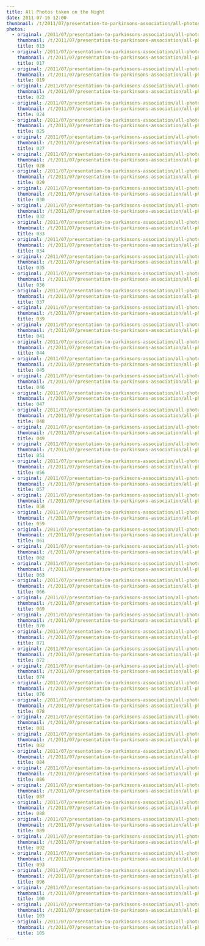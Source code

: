 ```yaml
---
title: All Photos taken on the Night
date: 2011-07-16 12:00
thumbnail: /t/2011/07/presentation-to-parkinsons-association/all-photos-taken-on-night/013.JPG
photos:
  - original: /2011/07/presentation-to-parkinsons-association/all-photos-taken-on-night/013.JPG
    thumbnail: /t/2011/07/presentation-to-parkinsons-association/all-photos-taken-on-night/013.JPG
    title: 013
  - original: /2011/07/presentation-to-parkinsons-association/all-photos-taken-on-night/017.JPG
    thumbnail: /t/2011/07/presentation-to-parkinsons-association/all-photos-taken-on-night/017.JPG
    title: 017
  - original: /2011/07/presentation-to-parkinsons-association/all-photos-taken-on-night/019.JPG
    thumbnail: /t/2011/07/presentation-to-parkinsons-association/all-photos-taken-on-night/019.JPG
    title: 019
  - original: /2011/07/presentation-to-parkinsons-association/all-photos-taken-on-night/022.JPG
    thumbnail: /t/2011/07/presentation-to-parkinsons-association/all-photos-taken-on-night/022.JPG
    title: 022
  - original: /2011/07/presentation-to-parkinsons-association/all-photos-taken-on-night/024.JPG
    thumbnail: /t/2011/07/presentation-to-parkinsons-association/all-photos-taken-on-night/024.JPG
    title: 024
  - original: /2011/07/presentation-to-parkinsons-association/all-photos-taken-on-night/025.JPG
    thumbnail: /t/2011/07/presentation-to-parkinsons-association/all-photos-taken-on-night/025.JPG
    title: 025
  - original: /2011/07/presentation-to-parkinsons-association/all-photos-taken-on-night/027.JPG
    thumbnail: /t/2011/07/presentation-to-parkinsons-association/all-photos-taken-on-night/027.JPG
    title: 027
  - original: /2011/07/presentation-to-parkinsons-association/all-photos-taken-on-night/028.JPG
    thumbnail: /t/2011/07/presentation-to-parkinsons-association/all-photos-taken-on-night/028.JPG
    title: 028
  - original: /2011/07/presentation-to-parkinsons-association/all-photos-taken-on-night/029.JPG
    thumbnail: /t/2011/07/presentation-to-parkinsons-association/all-photos-taken-on-night/029.JPG
    title: 029
  - original: /2011/07/presentation-to-parkinsons-association/all-photos-taken-on-night/030.JPG
    thumbnail: /t/2011/07/presentation-to-parkinsons-association/all-photos-taken-on-night/030.JPG
    title: 030
  - original: /2011/07/presentation-to-parkinsons-association/all-photos-taken-on-night/032.JPG
    thumbnail: /t/2011/07/presentation-to-parkinsons-association/all-photos-taken-on-night/032.JPG
    title: 032
  - original: /2011/07/presentation-to-parkinsons-association/all-photos-taken-on-night/033.JPG
    thumbnail: /t/2011/07/presentation-to-parkinsons-association/all-photos-taken-on-night/033.JPG
    title: 033
  - original: /2011/07/presentation-to-parkinsons-association/all-photos-taken-on-night/034.JPG
    thumbnail: /t/2011/07/presentation-to-parkinsons-association/all-photos-taken-on-night/034.JPG
    title: 034
  - original: /2011/07/presentation-to-parkinsons-association/all-photos-taken-on-night/035.JPG
    thumbnail: /t/2011/07/presentation-to-parkinsons-association/all-photos-taken-on-night/035.JPG
    title: 035
  - original: /2011/07/presentation-to-parkinsons-association/all-photos-taken-on-night/036.JPG
    thumbnail: /t/2011/07/presentation-to-parkinsons-association/all-photos-taken-on-night/036.JPG
    title: 036
  - original: /2011/07/presentation-to-parkinsons-association/all-photos-taken-on-night/037.JPG
    thumbnail: /t/2011/07/presentation-to-parkinsons-association/all-photos-taken-on-night/037.JPG
    title: 037
  - original: /2011/07/presentation-to-parkinsons-association/all-photos-taken-on-night/039.JPG
    thumbnail: /t/2011/07/presentation-to-parkinsons-association/all-photos-taken-on-night/039.JPG
    title: 039
  - original: /2011/07/presentation-to-parkinsons-association/all-photos-taken-on-night/041.JPG
    thumbnail: /t/2011/07/presentation-to-parkinsons-association/all-photos-taken-on-night/041.JPG
    title: 041
  - original: /2011/07/presentation-to-parkinsons-association/all-photos-taken-on-night/044.JPG
    thumbnail: /t/2011/07/presentation-to-parkinsons-association/all-photos-taken-on-night/044.JPG
    title: 044
  - original: /2011/07/presentation-to-parkinsons-association/all-photos-taken-on-night/045.JPG
    thumbnail: /t/2011/07/presentation-to-parkinsons-association/all-photos-taken-on-night/045.JPG
    title: 045
  - original: /2011/07/presentation-to-parkinsons-association/all-photos-taken-on-night/046.JPG
    thumbnail: /t/2011/07/presentation-to-parkinsons-association/all-photos-taken-on-night/046.JPG
    title: 046
  - original: /2011/07/presentation-to-parkinsons-association/all-photos-taken-on-night/047.JPG
    thumbnail: /t/2011/07/presentation-to-parkinsons-association/all-photos-taken-on-night/047.JPG
    title: 047
  - original: /2011/07/presentation-to-parkinsons-association/all-photos-taken-on-night/048.JPG
    thumbnail: /t/2011/07/presentation-to-parkinsons-association/all-photos-taken-on-night/048.JPG
    title: 048
  - original: /2011/07/presentation-to-parkinsons-association/all-photos-taken-on-night/049.JPG
    thumbnail: /t/2011/07/presentation-to-parkinsons-association/all-photos-taken-on-night/049.JPG
    title: 049
  - original: /2011/07/presentation-to-parkinsons-association/all-photos-taken-on-night/051.JPG
    thumbnail: /t/2011/07/presentation-to-parkinsons-association/all-photos-taken-on-night/051.JPG
    title: 051
  - original: /2011/07/presentation-to-parkinsons-association/all-photos-taken-on-night/056.JPG
    thumbnail: /t/2011/07/presentation-to-parkinsons-association/all-photos-taken-on-night/056.JPG
    title: 056
  - original: /2011/07/presentation-to-parkinsons-association/all-photos-taken-on-night/057.JPG
    thumbnail: /t/2011/07/presentation-to-parkinsons-association/all-photos-taken-on-night/057.JPG
    title: 057
  - original: /2011/07/presentation-to-parkinsons-association/all-photos-taken-on-night/058.JPG
    thumbnail: /t/2011/07/presentation-to-parkinsons-association/all-photos-taken-on-night/058.JPG
    title: 058
  - original: /2011/07/presentation-to-parkinsons-association/all-photos-taken-on-night/059.JPG
    thumbnail: /t/2011/07/presentation-to-parkinsons-association/all-photos-taken-on-night/059.JPG
    title: 059
  - original: /2011/07/presentation-to-parkinsons-association/all-photos-taken-on-night/061.JPG
    thumbnail: /t/2011/07/presentation-to-parkinsons-association/all-photos-taken-on-night/061.JPG
    title: 061
  - original: /2011/07/presentation-to-parkinsons-association/all-photos-taken-on-night/062.JPG
    thumbnail: /t/2011/07/presentation-to-parkinsons-association/all-photos-taken-on-night/062.JPG
    title: 062
  - original: /2011/07/presentation-to-parkinsons-association/all-photos-taken-on-night/063.JPG
    thumbnail: /t/2011/07/presentation-to-parkinsons-association/all-photos-taken-on-night/063.JPG
    title: 063
  - original: /2011/07/presentation-to-parkinsons-association/all-photos-taken-on-night/066.JPG
    thumbnail: /t/2011/07/presentation-to-parkinsons-association/all-photos-taken-on-night/066.JPG
    title: 066
  - original: /2011/07/presentation-to-parkinsons-association/all-photos-taken-on-night/069.JPG
    thumbnail: /t/2011/07/presentation-to-parkinsons-association/all-photos-taken-on-night/069.JPG
    title: 069
  - original: /2011/07/presentation-to-parkinsons-association/all-photos-taken-on-night/070.JPG
    thumbnail: /t/2011/07/presentation-to-parkinsons-association/all-photos-taken-on-night/070.JPG
    title: 070
  - original: /2011/07/presentation-to-parkinsons-association/all-photos-taken-on-night/071.JPG
    thumbnail: /t/2011/07/presentation-to-parkinsons-association/all-photos-taken-on-night/071.JPG
    title: 071
  - original: /2011/07/presentation-to-parkinsons-association/all-photos-taken-on-night/072.JPG
    thumbnail: /t/2011/07/presentation-to-parkinsons-association/all-photos-taken-on-night/072.JPG
    title: 072
  - original: /2011/07/presentation-to-parkinsons-association/all-photos-taken-on-night/074.JPG
    thumbnail: /t/2011/07/presentation-to-parkinsons-association/all-photos-taken-on-night/074.JPG
    title: 074
  - original: /2011/07/presentation-to-parkinsons-association/all-photos-taken-on-night/076.JPG
    thumbnail: /t/2011/07/presentation-to-parkinsons-association/all-photos-taken-on-night/076.JPG
    title: 076
  - original: /2011/07/presentation-to-parkinsons-association/all-photos-taken-on-night/078.JPG
    thumbnail: /t/2011/07/presentation-to-parkinsons-association/all-photos-taken-on-night/078.JPG
    title: 078
  - original: /2011/07/presentation-to-parkinsons-association/all-photos-taken-on-night/081.JPG
    thumbnail: /t/2011/07/presentation-to-parkinsons-association/all-photos-taken-on-night/081.JPG
    title: 081
  - original: /2011/07/presentation-to-parkinsons-association/all-photos-taken-on-night/082.JPG
    thumbnail: /t/2011/07/presentation-to-parkinsons-association/all-photos-taken-on-night/082.JPG
    title: 082
  - original: /2011/07/presentation-to-parkinsons-association/all-photos-taken-on-night/084.JPG
    thumbnail: /t/2011/07/presentation-to-parkinsons-association/all-photos-taken-on-night/084.JPG
    title: 084
  - original: /2011/07/presentation-to-parkinsons-association/all-photos-taken-on-night/086.JPG
    thumbnail: /t/2011/07/presentation-to-parkinsons-association/all-photos-taken-on-night/086.JPG
    title: 086
  - original: /2011/07/presentation-to-parkinsons-association/all-photos-taken-on-night/087.JPG
    thumbnail: /t/2011/07/presentation-to-parkinsons-association/all-photos-taken-on-night/087.JPG
    title: 087
  - original: /2011/07/presentation-to-parkinsons-association/all-photos-taken-on-night/088.JPG
    thumbnail: /t/2011/07/presentation-to-parkinsons-association/all-photos-taken-on-night/088.JPG
    title: 088
  - original: /2011/07/presentation-to-parkinsons-association/all-photos-taken-on-night/089.JPG
    thumbnail: /t/2011/07/presentation-to-parkinsons-association/all-photos-taken-on-night/089.JPG
    title: 089
  - original: /2011/07/presentation-to-parkinsons-association/all-photos-taken-on-night/092.JPG
    thumbnail: /t/2011/07/presentation-to-parkinsons-association/all-photos-taken-on-night/092.JPG
    title: 092
  - original: /2011/07/presentation-to-parkinsons-association/all-photos-taken-on-night/093.JPG
    thumbnail: /t/2011/07/presentation-to-parkinsons-association/all-photos-taken-on-night/093.JPG
    title: 093
  - original: /2011/07/presentation-to-parkinsons-association/all-photos-taken-on-night/096.JPG
    thumbnail: /t/2011/07/presentation-to-parkinsons-association/all-photos-taken-on-night/096.JPG
    title: 096
  - original: /2011/07/presentation-to-parkinsons-association/all-photos-taken-on-night/100.JPG
    thumbnail: /t/2011/07/presentation-to-parkinsons-association/all-photos-taken-on-night/100.JPG
    title: 100
  - original: /2011/07/presentation-to-parkinsons-association/all-photos-taken-on-night/103.JPG
    thumbnail: /t/2011/07/presentation-to-parkinsons-association/all-photos-taken-on-night/103.JPG
    title: 103
  - original: /2011/07/presentation-to-parkinsons-association/all-photos-taken-on-night/105.JPG
    thumbnail: /t/2011/07/presentation-to-parkinsons-association/all-photos-taken-on-night/105.JPG
    title: 105
---
```

